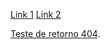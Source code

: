 
[Link 1](https://developer.mozilla.org/pt-BR/docs/Web/HTML/Element) 
[Link 2](https://medium.com/collabcode/meu-html-%C3%A9-sem%C3%A2ntico-e-o-seu-4e97c81c0c49)

[Teste de retorno 404](https://httpstat.us/404).
